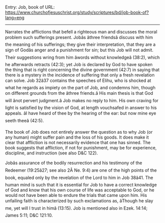 Entry: Job, book of
URL: https://www.churchofjesuschrist.org/study/scriptures/bd/job-book-of?lang=eng

---

Narrates the afflictions that befell a righteous man and discusses the moral problem such sufferings present. Jobâs âthree friendsâ discuss with him the meaning of his sufferings; they give their interpretation, that they are a sign of Godâs anger and a punishment for sin; but this Job will not admit. Their suggestions wring from him âwords without knowledgeâ (38:2), which he afterwards retracts (42:3); yet Job is declared by God to have spoken the thing that is right concerning the divine government (42:7) in saying that there is a mystery in the incidence of suffering that only a fresh revelation can solve. Job 32â37 contains the speeches of Elihu, who is shocked at what he regards as impiety on the part of Job, and condemns him, though on different grounds from the âthree friends.â His main thesis is that God will ânot pervert judgment.â Job makes no reply to him. His own craving for light is satisfied by the vision of God, at length vouchsafed in answer to his appeals. âI have heard of thee by the hearing of the ear: but now mine eye seeth theeâ (42:5).

The book of Job does not entirely answer the question as to why Job (or any human) might suffer pain and the loss of his goods. It does make it clear that affliction is not necessarily evidence that one has sinned. The book suggests that affliction, if not for punishment, may be for experience, discipline, and instruction (see also D&C 122).

Jobâs assurance of the bodily resurrection and his testimony of the Redeemer (19:25â27; see also 2Â Ne. 9:4) are one of the high points of the book, equaled only by the revelation of the Lord to him in Job 38â41. The human mind is such that it is essential for Job to have a correct knowledge of God and know that his own course of life was acceptable to God, or he would not have been able to endure the trials that came upon him. His unfailing faith is characterized by such exclamations as, âThough he slay me, yet will I trust in himâ (13:15). Job is mentioned also in Ezek. 14:14; James 5:11; D&C 121:10.
